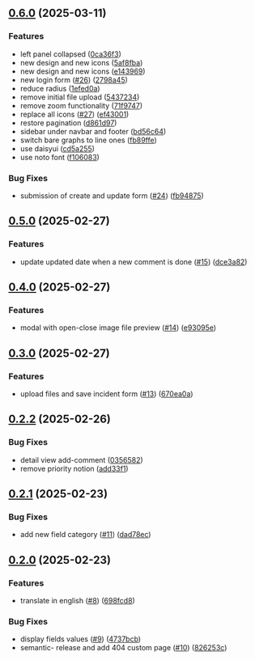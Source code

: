 ## [0.6.0](https://github.com/lazzio/incident-manager/-/compare/v0.5.0...v0.6.0) (2025-03-11)

### Features

* left panel collapsed ([0ca36f3](https://github.com/lazzio/incident-manager/-/commit/0ca36f367896927614166daad77bf8c53ebe5508))
* new design and new icons ([5af8fba](https://github.com/lazzio/incident-manager/-/commit/5af8fba1c6b522eb0535d12f8a96ebf4be38bab3))
* new design and new icons ([e143969](https://github.com/lazzio/incident-manager/-/commit/e143969dba21d6be458b1890e37b887df23816b0))
* new login form ([#26](https://github.com/lazzio/incident-manager/-/issues/26)) ([2798a45](https://github.com/lazzio/incident-manager/-/commit/2798a455832fd33c11b49414284e2ec7c30f5b9d))
* reduce radius ([1efed0a](https://github.com/lazzio/incident-manager/-/commit/1efed0a7adaabc78c974d505eea56a675cf09f28))
* remove initial file upload ([5437234](https://github.com/lazzio/incident-manager/-/commit/54372340503d3aa3f4c32efde7f2b00b678a61f0))
* remove zoom functionality ([71f9747](https://github.com/lazzio/incident-manager/-/commit/71f9747aa795aa1108db34496a13318edc8876a6))
* replace all icons ([#27](https://github.com/lazzio/incident-manager/-/issues/27)) ([ef43001](https://github.com/lazzio/incident-manager/-/commit/ef43001b23ad07e3ae77de115dc6ef49d85dea65))
* restore pagination ([d861d97](https://github.com/lazzio/incident-manager/-/commit/d861d976aea205008c9135e3ecc0c7c232426fba))
* sidebar under navbar and footer ([bd56c64](https://github.com/lazzio/incident-manager/-/commit/bd56c6452935beae6f13be0b9bfcd6c0168110b8))
* switch bare graphs to line ones ([fb89ffe](https://github.com/lazzio/incident-manager/-/commit/fb89ffe611b4b1d9c322d7b67f1e6589d8b3fbac))
* use daisyui ([cd5a255](https://github.com/lazzio/incident-manager/-/commit/cd5a255158abbaeadb32cef418ded38be07e0442))
* use noto font ([f106083](https://github.com/lazzio/incident-manager/-/commit/f1060834a9146338a586e923ed4fbbc48bb9628c))

### Bug Fixes

* submission of create and update form ([#24](https://github.com/lazzio/incident-manager/-/issues/24)) ([fb94875](https://github.com/lazzio/incident-manager/-/commit/fb948753ca66ce4a085b649d01b61de9015bdb7a))

## [0.5.0](https://github.com/lazzio/incident-manager/-/compare/v0.4.0...v0.5.0) (2025-02-27)

### Features

* update updated date when a new comment is done ([#15](https://github.com/lazzio/incident-manager/-/issues/15)) ([dce3a82](https://github.com/lazzio/incident-manager/-/commit/dce3a8212e4861efa8eaa962d0faff0a63269bfb))

## [0.4.0](https://github.com/lazzio/incident-manager/-/compare/v0.3.0...v0.4.0) (2025-02-27)

### Features

* modal with open-close image file preview ([#14](https://github.com/lazzio/incident-manager/-/issues/14)) ([e93095e](https://github.com/lazzio/incident-manager/-/commit/e93095e404f65ba2910aa2d7e72e13eadada1e71))

## [0.3.0](https://github.com/lazzio/incident-manager/-/compare/v0.2.2...v0.3.0) (2025-02-27)

### Features

* upload files and save incident form ([#13](https://github.com/lazzio/incident-manager/-/issues/13)) ([670ea0a](https://github.com/lazzio/incident-manager/-/commit/670ea0a6d8bd8c9fe7e72c5aada1f9e951e99c37))

## [0.2.2](https://github.com/lazzio/incident-manager/-/compare/v0.2.1...v0.2.2) (2025-02-26)

### Bug Fixes

* detail view add-comment ([0356582](https://github.com/lazzio/incident-manager/-/commit/03565822ee4099b79c3affed804e62473f764fa7))
* remove priority notion ([add33f1](https://github.com/lazzio/incident-manager/-/commit/add33f1459115bb4a74558b1e947351276300250))

## [0.2.1](https://github.com/lazzio/incident-manager/-/compare/v0.2.0...v0.2.1) (2025-02-23)

### Bug Fixes

* add new field category ([#11](https://github.com/lazzio/incident-manager/-/issues/11)) ([dad78ec](https://github.com/lazzio/incident-manager/-/commit/dad78ec0464beda0f603faf9e0e1df7d4708066d))

## [0.2.0](https://github.com/lazzio/incident-manager/-/compare/v0.1.3...v0.2.0) (2025-02-23)

### Features

* translate in english ([#8](https://github.com/lazzio/incident-manager/-/issues/8)) ([698fcd8](https://github.com/lazzio/incident-manager/-/commit/698fcd862a530f1429d5102ef85e887ea4c9348b))

### Bug Fixes

* display fields values ([#9](https://github.com/lazzio/incident-manager/-/issues/9)) ([4737bcb](https://github.com/lazzio/incident-manager/-/commit/4737bcb59b8ec0a39ffa9964c4c2182525b80000))
* semantic- release and add 404 custom page ([#10](https://github.com/lazzio/incident-manager/-/issues/10)) ([826253c](https://github.com/lazzio/incident-manager/-/commit/826253c79bf6bcc8f5767def3b05eddc3fe6284f))
